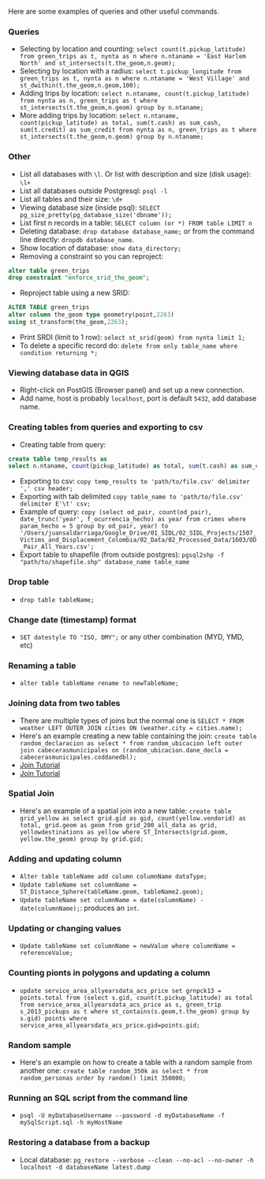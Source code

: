Here are some examples of queries and other useful commands.

### Queries
* Selecting by location and counting: `select count(t.pickup_latitude) from green_trips as t, nynta as n where n.ntaname = 'East Harlem North' and st_intersects(t.the_geom,n.geom);`
* Selecting by location with a radius: `select t.pickup_longitude from green_trips as t, nynta as n where n.ntaname = 'West Village' and st_dwithin(t.the_geom,n.geom,100);`
* Adding trips by location: `select n.ntaname, count(t.pickup_latitude) from nynta as n, green_trips as t where st_intersects(t.the_geom,n.geom) group by n.ntaname;`
* More adding trips by location: `select n.ntaname, count(pickup_latitude) as total, sum(t.cash) as sum_cash, sum(t.credit) as sum_credit from nynta as n, green_trips as t where st_intersects(t.the_geom,n.geom) group by n.ntaname;`

### Other
* List all databases with `\l`. Or list with description and size (disk usage): `\l+`
* List all databases outside Postgresql: `psql -l`
* List all tables and their size: `\d+`
* Viewing database size (inside psql): `SELECT pg_size_pretty(pg_database_size('dbname'));`
* List first n records in a table: `SELECT column (or *) FROM table LIMIT n`
* Deleting database: `drop database database_name;` or from the command line directly: `dropdb database_name`.
* Show location of database: `show data_directory;`
* Removing a constraint so you can reproject:
```sql
alter table green_trips
drop constraint "enforce_srid_the_geom";
```
* Reproject table using a new SRID:
```sql
ALTER TABLE green_trips
alter column the_geom type geometry(point,2263)
using st_transform(the_geom,2263);
```
* Print SRDI (limit to 1 row): `select st_srid(geom) from nynta limit 1;`
* To delete a specific record do: `delete from only table_name where condition returning *;`

### Viewing database data in QGIS
* Right-click on PostGIS (Browser panel) and set up a new connection.
* Add name, host is probably `localhost`, port is default `5432`, add database name.

### Creating tables from queries and exporting to csv
* Creating table from query:
```sql
create table temp_results as
select n.ntaname, count(pickup_latitude) as total, sum(t.cash) as sum_cash, sum(t.credit) as sum_credit from nynta as n, green_trips as t where st_intersects(t.the_geom,n.geom) group by n.ntaname;
```
* Exporting to csv: `copy temp_results to 'path/to/file.csv' delimiter ',' csv header;`
* Exporting with tab delimited `copy table_name to 'path/to/file.csv' delimiter E'\t' csv;`
* Example of query: `copy (select od_pair, count(od_pair), date_trunc('year', f_ocurrencia_hecho) as year from crimes where param_hecho = 5 group by od_pair, year) to '/Users/juansaldarriaga/Google_Drive/01_SIDL/02_SIDL_Projects/1507_Victims_and_Displacement_Colombia/02_Data/02_Processed_Data/1603/OD_Pair_All_Years.csv';`
* Export table to shapefile (from outside postgres): `pgsql2shp -f "path/to/shapefile.shp" database_name table_name`

### Drop table
* `drop table tableName;`

### Change date (timestamp) format
* `SET datestyle TO "ISO, DMY";` or any other combination (MYD, YMD, etc)

### Renaming a table
* `alter table tableName rename to newTableName;`

### Joining data from two tables
* There are multiple types of joins but the normal one is `SELECT * FROM weather LEFT OUTER JOIN cities ON (weather.city = cities.name);`
* Here's an example creating a new table containing the join: `create table random_declaracion as select * from random_ubicacion left outer join cabecerasmunicipales on (random_ubicacion.dane_decla = cabecerasmunicipales.coddanedbl);`
* [Join Tutorial](https://www.postgresql.org/docs/8.3/static/tutorial-join.html)
* [Join Tutorial](http://www.tutorialspoint.com/postgresql/postgresql_using_joins.htm)

### Spatial Join
* Here's an example of a spatial join into a new table: `create table grid_yellow as select grid.gid as gid, count(yellow.vendorid) as total, grid.geom as geom from grid_200_all_data as grid, yellowdestinations as yellow where ST_Intersects(grid.geom, yellow.the_geom) group by grid.gid;`

### Adding and updating column
* `Alter table tableName add column columnName dataType;`
* `Update tableName set columnName = ST_Distance_Sphere(tableName.geom, tableName2.geom);`
* `Update tableName set columnName = date(columnName) - date(columnName);`: produces an `int`.

### Updating or changing values
* `Update tableName set columnName = newValue where columnName = referenceValue;`

### Counting pionts in polygons and updating a column
* `update service_area_allyearsdata_acs_price set grnpck13 = points.total from (select s.gid, count(t.pickup_latitude) as total from service_area_allyearsdata_acs_price as s, green_trip
s_2013_pickups as t where st_contains(s.geom,t.the_geom) group by s.gid) points where service_area_allyearsdata_acs_price.gid=points.gid;`

### Random sample
* Here's an example on how to create a table with a random sample from another one: `create table random_350k as select * from random_personas order by random() limit 350000;`

### Running an SQL script from the command line
* `psql -U myDatabaseUsername --password -d myDatabaseName -f mySqlScript.sql -h myHostName`

### Restoring a database from a backup
* Local database: `pg_restore --verbose --clean --no-acl --no-owner -h localhost -d databaseName latest.dump `
